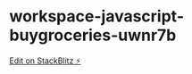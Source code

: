 # workspace-javascript-buygroceries-uwnr7b

[Edit on StackBlitz ⚡️](https://stackblitz.com/edit/workspace-javascript-buygroceries-uwnr7b)